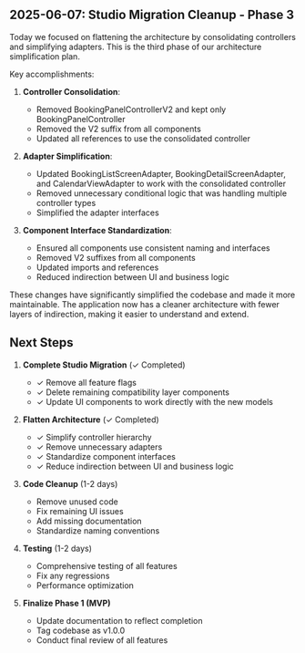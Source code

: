 ## 2025-06-07: Studio Migration Cleanup - Phase 3

Today we focused on flattening the architecture by consolidating controllers and simplifying adapters. This is the third phase of our architecture simplification plan.

Key accomplishments:

1. **Controller Consolidation**:
   - Removed BookingPanelControllerV2 and kept only BookingPanelController
   - Removed the V2 suffix from all components
   - Updated all references to use the consolidated controller

2. **Adapter Simplification**:
   - Updated BookingListScreenAdapter, BookingDetailScreenAdapter, and CalendarViewAdapter to work with the consolidated controller
   - Removed unnecessary conditional logic that was handling multiple controller types
   - Simplified the adapter interfaces

3. **Component Interface Standardization**:
   - Ensured all components use consistent naming and interfaces
   - Removed V2 suffixes from all components
   - Updated imports and references
   - Reduced indirection between UI and business logic

These changes have significantly simplified the codebase and made it more maintainable. The application now has a cleaner architecture with fewer layers of indirection, making it easier to understand and extend.

## Next Steps

1. **Complete Studio Migration** (✓ Completed)
   - ✓ Remove all feature flags
   - ✓ Delete remaining compatibility layer components
   - ✓ Update UI components to work directly with the new models

2. **Flatten Architecture** (✓ Completed)
   - ✓ Simplify controller hierarchy
   - ✓ Remove unnecessary adapters
   - ✓ Standardize component interfaces
   - ✓ Reduce indirection between UI and business logic

3. **Code Cleanup** (1-2 days)
   - Remove unused code
   - Fix remaining UI issues
   - Add missing documentation
   - Standardize naming conventions

4. **Testing** (1-2 days)
   - Comprehensive testing of all features
   - Fix any regressions
   - Performance optimization

5. **Finalize Phase 1 (MVP)**
   - Update documentation to reflect completion
   - Tag codebase as v1.0.0
   - Conduct final review of all features
